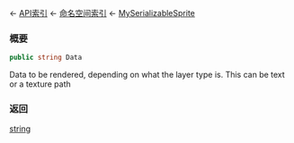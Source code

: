 ← [API索引](Api-Index) ← [命名空间索引](Namespace-Index) ← [MySerializableSprite](VRage.Game.GUI.TextPanel.MySerializableSprite)

### 概要

```csharp
public string Data
```

Data to be rendered, depending on what the layer type is. This can be text or a texture path

### 返回

[string](https://docs.microsoft.com/en-us/dotnet/api/System.String?view=netframework-4.6)

